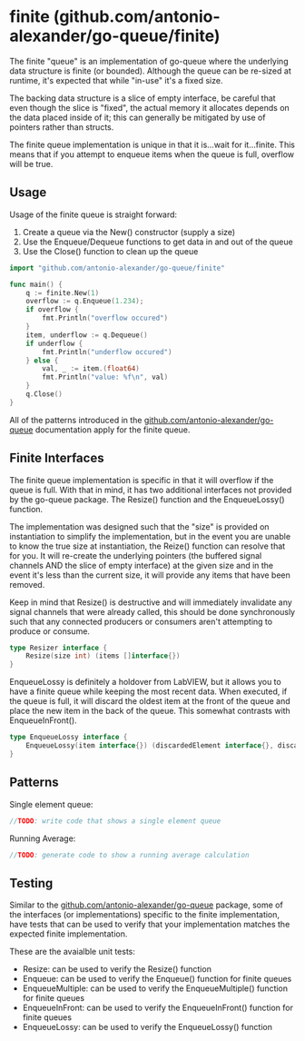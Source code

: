 # finite (github.com/antonio-alexander/go-queue/finite)

The finite "queue" is an implementation of go-queue where the underlying data structure is finite (or bounded). Although the queue can be re-sized at runtime, it's expected that while "in-use" it's a fixed size.

The backing data structure is a slice of empty interface, be careful that even though the slice is "fixed", the actual memory it allocates depends on the data placed inside of it; this can generally be mitigated by use of pointers rather than structs.

The finite queue implementation is unique in that it is...wait for it...finite. This means that if you attempt to enqueue items when the queue is full, overflow will be true.

## Usage

Usage of the finite queue is straight forward:

1. Create a queue via the New() constructor (supply a size)
2. Use the Enqueue/Dequeue functions to get data in and out of the queue
3. Use the Close() function to clean up the queue

```go
import "github.com/antonio-alexander/go-queue/finite"

func main() {
    q := finite.New(1)
    overflow := q.Enqueue(1.234);
    if overflow {
        fmt.Println("overflow occured")
    }
    item, underflow := q.Dequeue()
    if underflow {
        fmt.Println("underflow occured")
    } else {
        val, _ := item.(float64)
        fmt.Println("value: %f\n", val)
    }
    q.Close()
}
```

All of the patterns introduced in the [github.com/antonio-alexander/go-queue](github.com/antonio-alexander/go-queue) documentation apply for the finite queue.

## Finite Interfaces

The finite queue implementation is specific in that it will overflow if the queue is full. With that in mind, it has two additional interfaces not provided by the go-queue package. The Resize() function and the EnqueueLossy() function.

The implementation was designed such that the "size" is provided on instantiation to simplify the implementation, but in the event you are unable to know the true size at instantiation, the Reize() function can resolve that for you. It will re-create the underlying pointers (the buffered signal channels AND the slice of empty interface) at the given size and in the event it's less than the current size, it will provide any items that have been removed.

Keep in mind that Resize() is destructive and will immediately invalidate any signal channels that were already called, this should be done synchronously such that any connected producers or consumers aren't attempting to produce or consume.

```go
type Resizer interface {
    Resize(size int) (items []interface{})
}
```

EnqueueLossy is definitely a holdover from LabVIEW, but it allows you to have a finite queue while keeping the most recent data. When executed, if the queue is full, it will discard the oldest item at the front of the queue and place the new item in the back of the queue. This somewhat contrasts with EnqueueInFront().

```go
type EnqueueLossy interface {
    EnqueueLossy(item interface{}) (discardedElement interface{}, discard bool)
}
```

## Patterns

Single element queue:

```go
//TODO: write code that shows a single element queue
```

Running Average:

```go
//TODO: generate code to show a running average calculation
```

## Testing

Similar to the [github.com/antonio-alexander/go-queue](github.com/antonio-alexander/go-queue) package, some of the interfaces (or implementations) specific to the finite implementation, have tests that can be used to verify that your implementation matches the expected finite implementation.

These are the avaialble unit tests:

- Resize: can be used to verify the Resize() function
- Enqueue: can be used to verify the Enqueue() function for finite queues
- EnqueueMultiple: can be used to verify the EnqueueMultiple() function for finite queues
- EnqueueInFront: can be used to verify the EnqueueInFront() function for finite queues
- EnqueueLossy: can be used to verify the EnqueueLossy() function
